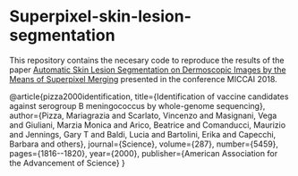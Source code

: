 Superpixel-skin-lesion-segmentation
===================

This repository contains the necesary code to reproduce the results of the paper [Automatic Skin Lesion Segmentation on Dermoscopic Images by the Means of Superpixel Merging](https://link.springer.com/chapter/10.1007/978-3-030-00937-3_83) presented in the conference MICCAI 2018. 


@article{pizza2000identification,
title={Identification of vaccine candidates against serogroup B meningococcus by whole-genome sequencing},
author={Pizza, Mariagrazia and Scarlato, Vincenzo and Masignani, Vega and Giuliani, Marzia Monica and Arico, Beatrice and Comanducci, Maurizio and Jennings, Gary T and Baldi, Lucia and Bartolini, Erika and Capecchi, Barbara and others},
journal={Science},
volume={287},
number={5459},
pages={1816--1820},
year={2000},
publisher={American Association for the Advancement of Science}
}
